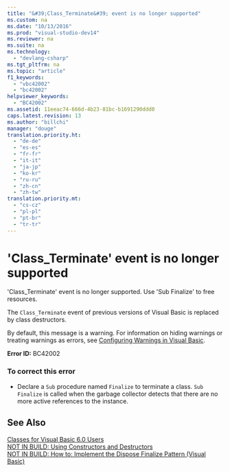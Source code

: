 ```yaml
---
title: "&#39;Class_Terminate&#39; event is no longer supported"
ms.custom: na
ms.date: "10/13/2016"
ms.prod: "visual-studio-dev14"
ms.reviewer: na
ms.suite: na
ms.technology: 
  - "devlang-csharp"
ms.tgt_pltfrm: na
ms.topic: "article"
f1_keywords: 
  - "vbc42002"
  - "bc42002"
helpviewer_keywords: 
  - "BC42002"
ms.assetid: 11eeac74-666d-4b23-81bc-b1691290ddd0
caps.latest.revision: 13
ms.author: "billchi"
manager: "douge"
translation.priority.ht: 
  - "de-de"
  - "es-es"
  - "fr-fr"
  - "it-it"
  - "ja-jp"
  - "ko-kr"
  - "ru-ru"
  - "zh-cn"
  - "zh-tw"
translation.priority.mt: 
  - "cs-cz"
  - "pl-pl"
  - "pt-br"
  - "tr-tr"
---
```

# &#39;Class_Terminate&#39; event is no longer supported
'Class_Terminate' event is no longer supported. Use 'Sub Finalize' to free resources.  
  
 The `Class_Terminate` event of previous versions of Visual Basic is replaced by class destructors.  
  
 By default, this message is a warning. For information on hiding warnings or treating warnings as errors, see [Configuring Warnings in Visual Basic](../ide/configuring-warnings-in-visual-basic.md).  
  
 **Error ID:** BC42002  
  
### To correct this error  
  
-   Declare a `Sub` procedure named `Finalize` to terminate a class. `Sub Finalize` is called when the garbage collector detects that there are no more active references to the instance.  
  
## See Also  
 [Classes for Visual Basic 6.0 Users](assetId:///d625222c-cd32-4c8d-b25c-ea71729b88b7)   
 [NOT IN BUILD: Using Constructors and Destructors](assetId:///548eebe1-86c4-4377-b2f5-447cb8be3d90)   
 [NOT IN BUILD: How to: Implement the Dispose Finalize Pattern (Visual Basic)](assetId:///adf7a232-4ebb-485d-8626-8d64421eb0c4)
